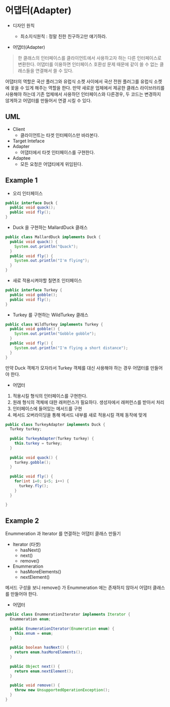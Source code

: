 # 어댑터(Adapter)

- 디자인 원칙
  - 최소지식원칙 : 정말 친한 친구하고만 얘기하라.

- 어댑터(Adapter)

> 한 클래스의 인터페이스를 클라이언트에서 사용하고자 하는 다른 인터페이스로 변환한다. 어댑터를 이용하면 인터페이스 호환성 문제 때문에 같이 쓸 수 없는 클래스들을 연결해서 쓸 수 있다.

어댑터의 역할은 국산 플러그와 유럽식 소켓 사이에서 국산 전원 플러그를 유럽식 소켓에 꽂을 수 있게 해주는 역할을 한다. 만약 새로운 업체에서 제공한 클래스 라이브러리를 사용해야 하는데 기존 업체에서 사용하던 인터페이스와 다른경우, 두 코드는 변경하지 않게하고 어댑터를 만들어서 연결 시킬 수 있다.

## UML

- Client
   - 클라이언트는 타겟 인터페이스만 바라본다.
- Target Inteface
- Adapter
   - 어댑터에서 타겟 인터페이스를 구현한다.
- Adaptee
  - 모든 요청은 어댑티에게 위임된다.
  
## Example 1

- 오리 인터페이스

```java
public interface Duck {
  public void quack();
  public void fly();
}
```

- Duck 을 구현하는 MallardDuck 클래스

```java
public class MallardDuck implements Duck {
  public void quack() {
    System.out.println("Quack");
  }
  public void fly() {
    System.out.println("I'm flying");
  }
}
```

- 새로 적용시켜야할 칠면조 인터페이스

```java
public interface Turkey {
  public void gobble();
  public void fly();
}
```

- Turkey 를 구현하는 WildTurkey 클래스

```java
public class WildTurkey implements Turkey {
  public void gobble() {
    System.out.println("Gobble gobble");
  }
  public void fly() {
    System.out.println("I'm flying a short distance");
  }
}
```

만약 Duck 객체가 모자라서 Turkey 객체를 대신 사용해야 하는 경우 어댑터를 만들어야 한다.

- 어댑터

1. 적용시킬 형식의 인터페이스를 구현한다.
2. 원래 형식의 객체에 대한 래퍼런스가 필요하다. 생성자에서 래퍼런스를 받아서 처리
3. 인터페이스에 들어있는 메서드를 구현
5. 메서드 오버라이딩을 통해 메서드 내부를 새로 적용시킬 객체 동작에 맞게 

```java
public class TurkeyAdapter implements Duck {
  Turkey turkey;
  
  public TurkeyAdapter(Turkey turkey) {
    this.turkey = turkey;
  }
  
  public void quack() {
    turkey.gobble();
  }
  
  public void fly() {
    for(int i=0; i<5; i++) {
      turkey.fly();
    }
  }
  
}
```

## Example 2

Enummeration 과 Iterator 를 연결하는 어댑터 클래스 만들기

- Iterator (타겟)
  - hasNext()
  - next()
  - remove()
- Enummeration
  - hasMoreElements()
  - nextElement()

메서드 구성을 보니 remove() 가 Enummeration 에는 존재하지 않아서 어댑터 클래스를 만들어야 한다.

- 어댑터

```java
public class EnummerationIterator implements Iterator {
  Enummeration enum;
  
  public EnumerationIterator(Enumeration enum) {
    this.enum = enum;
  }
  
  public boolean hasNext() {
    return enum.hasMoreElements();
  }
  
  public Object next() {
    return enum.nextElement();
  }
  
  public void remove() {
    throw new UnsupportedOperationException();
  }
}
```
